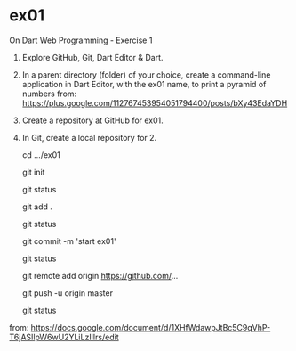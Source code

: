 ex01
====

On Dart Web Programming - Exercise 1

1.  Explore GitHub, Git, Dart Editor & Dart.

2.  In a parent directory (folder) of your choice, 
    create a command-line application in Dart Editor, 
    with the ex01 name, to print a pyramid of numbers from:
    https://plus.google.com/112767453954051794400/posts/bXy43EdaYDH

3.  Create a repository at GitHub for ex01.

4.  In Git, create a local repository for 2.


    cd .../ex01
    
    git init
    
    git status
    
    git add .
    
    git status
    
    git commit -m 'start ex01'
    
    git status
    
    git remote add origin https://github.com/...
    
    git push -u origin master
    
    git status

from: https://docs.google.com/document/d/1XHfWdawpJtBc5C9qVhP-T6jASIlpW6wU2YLiLzIlIrs/edit
